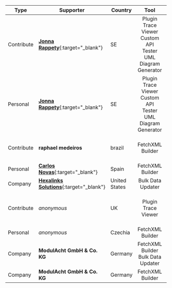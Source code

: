 Type|Supporter|Country|Tool|Why/How|Users
---|---|---|:---:|---|---
Contribute|[**Jonna Rappety**](https://rappen.net){:target="_blank"}|SE| Plugin Trace Viewer<br/>Custom API Tester<br/>UML Diagram Generator||
Personal|[**Jonna Rappety**](https://rappen.net){:target="_blank"}|SE| Plugin Trace Viewer<br/>Custom API Tester<br/>UML Diagram Generator||
Contribute|**raphael medeiros**|brazil|FetchXML Builder|Bug Reports<br/>Helping Users|Developer<br/>Customizer
Personal|[**Carlos Novas**](https://www.linkedin.com/in/carlosnovas/){:target="_blank"}|Spain|FetchXML Builder|Impossible In Oob|Developer
Company|[**Hexalinks Solutions**](https://www.hexalinks.com/){:target="_blank"}|United States|Bulk Data Updater|Impossible In Oob|Administrator
Contribute|_anonymous_|UK|Plugin Trace Viewer|Save Time<br/>Assure Quality<br/>Impossible In Oob|
Personal|_anonymous_|Czechia| FetchXML Builder||Developer
Company|**ModulAcht GmbH & Co. KG**|Germany| FetchXML Builder<br/>Bulk Data Updater||Developer<br/>Administrator
Company|**ModulAcht GmbH & Co. KG**|Germany|FetchXML Builder||Developer<br/>Administrator
